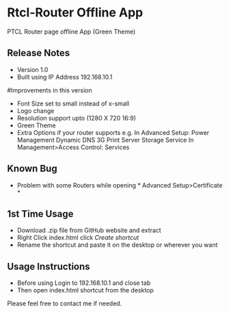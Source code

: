 # Rtcl-Router Offline App

PTCL Router page offline App (Green Theme)


## Release Notes
* Version 1.0
* Built using IP Address 192.168.10.1

#Improvements in this version
* Font Size set to small instead of x-small
* Logo change
* Resolution support upto (1280 X 720 16:9)
* Green Theme
* Extra Options if your router supports e.g.
  In Advanced Setup:
	Power Management
	Dynamic DNS
	3G
	Print Server
	Storage Service
  In Management>Access Control:
	Services
	
## Known Bug
* Problem with some Routers while opening * Advanced Setup>Certificate *

## 1st Time Usage
* Download .zip file from GitHub website and extract
* Right Click index.html click *Create shortcut*
* Rename the shortcut and paste it on the desktop or wherever you want

## Usage Instructions
* Before using Login to 192.168.10.1 and close tab
* Then open index.html shortcut from the desktop

 Please feel free to contact me if needed.
